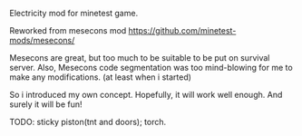 
Electricity mod for minetest game.

Reworked from mesecons mod https://github.com/minetest-mods/mesecons/

Mesecons are great, but too much to be suitable to be put on survival server.
Also, Mesecons code segmentation was too mind-blowing for me to make any modifications. (at least when i started)

So i introduced my own concept.
Hopefully, it will work well enough.
And surely it will be fun!

TODO: sticky piston(tnt and doors); torch.
